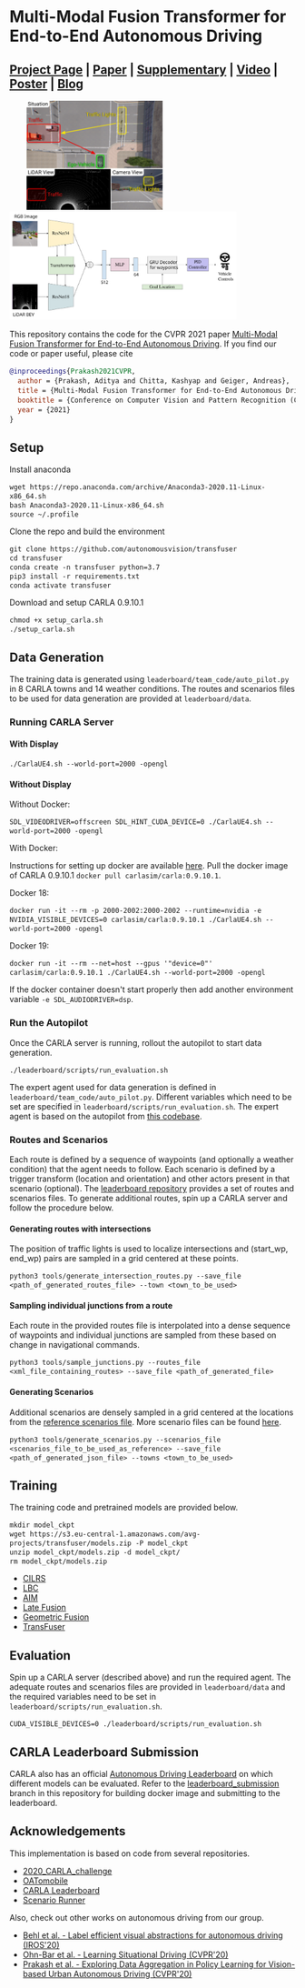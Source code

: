 # Multi-Modal Fusion Transformer for End-to-End Autonomous Driving

## [Project Page](https://ap229997.github.io/projects/transfuser/) | [Paper](https://arxiv.org/pdf/2104.09224.pdf) | [Supplementary](http://www.cvlibs.net/publications/Prakash2021CVPR_supplementary.pdf) | [Video](https://youtu.be/WxadQyQ2gMs) | [Poster](https://ap229997.github.io/projects/transfuser/assets/poster.pdf) | [Blog](https://autonomousvision.github.io/transfuser)

<img src="transfuser/assets/teaser.svg" height="192" hspace=30> <img src="transfuser/assets/full_arch.svg" width="400">

This repository contains the code for the CVPR 2021 paper [Multi-Modal Fusion Transformer for End-to-End Autonomous Driving](http://www.cvlibs.net/publications/Prakash2021CVPR.pdf). If you find our code or paper useful, please cite
```bibtex
@inproceedings{Prakash2021CVPR,
  author = {Prakash, Aditya and Chitta, Kashyap and Geiger, Andreas},
  title = {Multi-Modal Fusion Transformer for End-to-End Autonomous Driving},
  booktitle = {Conference on Computer Vision and Pattern Recognition (CVPR)},
  year = {2021}
}
```

## Setup
Install anaconda
```Shell
wget https://repo.anaconda.com/archive/Anaconda3-2020.11-Linux-x86_64.sh
bash Anaconda3-2020.11-Linux-x86_64.sh
source ~/.profile
```

Clone the repo and build the environment

```Shell
git clone https://github.com/autonomousvision/transfuser
cd transfuser
conda create -n transfuser python=3.7
pip3 install -r requirements.txt
conda activate transfuser
```

Download and setup CARLA 0.9.10.1
```Shell
chmod +x setup_carla.sh
./setup_carla.sh
```

## Data Generation
The training data is generated using ```leaderboard/team_code/auto_pilot.py``` in 8 CARLA towns and 14 weather conditions. The routes and scenarios files to be used for data generation are provided at ```leaderboard/data```.

### Running CARLA Server

#### With Display
```Shell
./CarlaUE4.sh --world-port=2000 -opengl
```

#### Without Display

Without Docker:
```
SDL_VIDEODRIVER=offscreen SDL_HINT_CUDA_DEVICE=0 ./CarlaUE4.sh --world-port=2000 -opengl
```

With Docker:

Instructions for setting up docker are available [here](https://docs.nvidia.com/datacenter/cloud-native/container-toolkit/install-guide.html#docker). Pull the docker image of CARLA 0.9.10.1 ```docker pull carlasim/carla:0.9.10.1```.

Docker 18:
```
docker run -it --rm -p 2000-2002:2000-2002 --runtime=nvidia -e NVIDIA_VISIBLE_DEVICES=0 carlasim/carla:0.9.10.1 ./CarlaUE4.sh --world-port=2000 -opengl
```

Docker 19:
```Shell
docker run -it --rm --net=host --gpus '"device=0"' carlasim/carla:0.9.10.1 ./CarlaUE4.sh --world-port=2000 -opengl
```

If the docker container doesn't start properly then add another environment variable ```-e SDL_AUDIODRIVER=dsp```.

### Run the Autopilot

Once the CARLA server is running, rollout the autopilot to start data generation.
```Shell
./leaderboard/scripts/run_evaluation.sh
```
The expert agent used for data generation is defined in ```leaderboard/team_code/auto_pilot.py```. Different variables which need to be set are specified in ```leaderboard/scripts/run_evaluation.sh```. The expert agent is based on the autopilot from [this codebase](https://github.com/bradyz/2020_CARLA_challenge).

### Routes and Scenarios

Each route is defined by a sequence of waypoints (and optionally a weather condition) that the agent needs to follow. Each scenario is defined by a trigger transform (location and orientation) and other actors present in that scenario (optional). The [leaderboard repository](https://github.com/carla-simulator/leaderboard/tree/master/data) provides a set of routes and scenarios files. To generate additional routes, spin up a CARLA server and follow the procedure below.

#### Generating routes with intersections
The position of traffic lights is used to localize intersections and (start_wp, end_wp) pairs are sampled in a grid centered at these points.
```Shell
python3 tools/generate_intersection_routes.py --save_file <path_of_generated_routes_file> --town <town_to_be_used>
```

#### Sampling individual junctions from a route
Each route in the provided routes file is interpolated into a dense sequence of waypoints and individual junctions are sampled from these based on change in navigational commands.
```Shell
python3 tools/sample_junctions.py --routes_file <xml_file_containing_routes> --save_file <path_of_generated_file>
```

#### Generating Scenarios
Additional scenarios are densely sampled in a grid centered at the locations from the [reference scenarios file](https://github.com/carla-simulator/leaderboard/blob/master/data/all_towns_traffic_scenarios_public.json). More scenario files can be found [here](https://github.com/carla-simulator/scenario_runner/tree/master/srunner/data).
```Shell
python3 tools/generate_scenarios.py --scenarios_file <scenarios_file_to_be_used_as_reference> --save_file <path_of_generated_json_file> --towns <town_to_be_used>
```

## Training
The training code and pretrained models are provided below.
```Shell
mkdir model_ckpt
wget https://s3.eu-central-1.amazonaws.com/avg-projects/transfuser/models.zip -P model_ckpt
unzip model_ckpt/models.zip -d model_ckpt/
rm model_ckpt/models.zip
```

- [CILRS](cilrs)
- [LBC](https://github.com/bradyz/2020_CARLA_challenge)
- [AIM](aim)
- [Late Fusion](late_fusion)
- [Geometric Fusion](geometric_fusion)
- [TransFuser](transfuser)

## Evaluation
Spin up a CARLA server (described above) and run the required agent. The adequate routes and scenarios files are provided in ```leaderboard/data``` and the required variables need to be set in ```leaderboard/scripts/run_evaluation.sh```.
```Shell
CUDA_VISIBLE_DEVICES=0 ./leaderboard/scripts/run_evaluation.sh
```

## CARLA Leaderboard Submission
CARLA also has an official [Autonomous Driving Leaderboard](https://leaderboard.carla.org/) on which different models can be evaluated. Refer to the [leaderboard_submission](https://github.com/autonomousvision/transfuser/tree/leaderboard_submission) branch in this repository for building docker image and submitting to the leaderboard.

## Acknowledgements
This implementation is based on code from several repositories.
- [2020_CARLA_challenge](https://github.com/bradyz/2020_CARLA_challenge)
- [OATomobile](https://github.com/OATML/oatomobile)
- [CARLA Leaderboard](https://github.com/carla-simulator/leaderboard)
- [Scenario Runner](https://github.com/carla-simulator/scenario_runner)

Also, check out other works on autonomous driving from our group.
- [Behl et al. - Label efficient visual abstractions for autonomous driving (IROS'20)](https://arxiv.org/pdf/2005.10091.pdf)
- [Ohn-Bar et al. - Learning Situational Driving (CVPR'20)](https://openaccess.thecvf.com/content_CVPR_2020/papers/Ohn-Bar_Learning_Situational_Driving_CVPR_2020_paper.pdf)
- [Prakash et al. - Exploring Data Aggregation in Policy Learning for Vision-based Urban Autonomous Driving (CVPR'20)](https://openaccess.thecvf.com/content_CVPR_2020/papers/Prakash_Exploring_Data_Aggregation_in_Policy_Learning_for_Vision-Based_Urban_Autonomous_CVPR_2020_paper.pdf)
